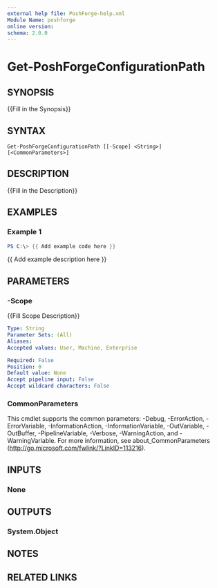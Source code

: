 ```yaml
---
external help file: PoshForge-help.xml
Module Name: poshforge
online version:
schema: 2.0.0
---
```


# Get-PoshForgeConfigurationPath

## SYNOPSIS
{{Fill in the Synopsis}}

## SYNTAX

```
Get-PoshForgeConfigurationPath [[-Scope] <String>] [<CommonParameters>]
```

## DESCRIPTION
{{Fill in the Description}}

## EXAMPLES

### Example 1
```powershell
PS C:\> {{ Add example code here }}
```

{{ Add example description here }}

## PARAMETERS

### -Scope
{{Fill Scope Description}}

```yaml
Type: String
Parameter Sets: (All)
Aliases:
Accepted values: User, Machine, Enterprise

Required: False
Position: 0
Default value: None
Accept pipeline input: False
Accept wildcard characters: False
```

### CommonParameters
This cmdlet supports the common parameters: -Debug, -ErrorAction, -ErrorVariable, -InformationAction, -InformationVariable, -OutVariable, -OutBuffer, -PipelineVariable, -Verbose, -WarningAction, and -WarningVariable.
For more information, see about_CommonParameters (http://go.microsoft.com/fwlink/?LinkID=113216).

## INPUTS

### None


## OUTPUTS

### System.Object

## NOTES

## RELATED LINKS
